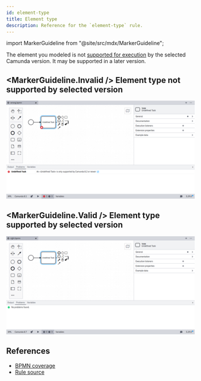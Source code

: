 ```yaml
---
id: element-type
title: Element type
description: Reference for the `element-type` rule.
---
```


import MarkerGuideline from "@site/src/mdx/MarkerGuideline";

The element you modeled is not [supported for execution](../../../../bpmn/bpmn-coverage/) by the selected Camunda version. It may be supported in a later version.

## <MarkerGuideline.Invalid /> Element type not supported by selected version

![Element type not supported by selected version](./img/element-type/wrong.png)

## <MarkerGuideline.Valid /> Element type supported by selected version

![Element type supported by selected version](./img/element-type/right.png)

## References

- [BPMN coverage](../../../../bpmn/bpmn-coverage/)
- [Rule source](https://github.com/camunda/bpmnlint-plugin-camunda-compat/tree/main/rules/camunda-cloud/element-type)
